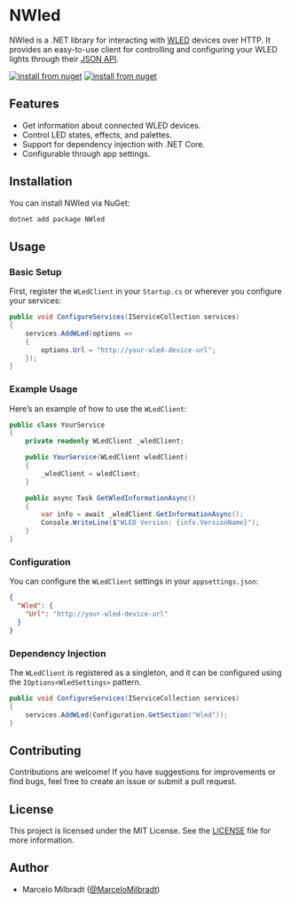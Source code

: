 # NWled

NWled is a .NET library for interacting with [WLED](https://github.com/Aircoookie/WLED) devices over HTTP. It provides an easy-to-use client for controlling and configuring your WLED lights through their [JSON API](https://github.com/Aircoookie/WLED/wiki/JSON-API).

[![install from nuget](http://img.shields.io/nuget/v/NWLED.svg?style=flat-square)](https://www.nuget.org/packages/NWled/)
[![install from nuget](http://img.shields.io/nuget/v/NWLED.svg?style=flat-square)](https://www.nuget.org/packages/NWled.DependencyInjection/)


## Features

- Get information about connected WLED devices.
- Control LED states, effects, and palettes.
- Support for dependency injection with .NET Core.
- Configurable through app settings.

## Installation

You can install NWled via NuGet:

```bash
dotnet add package NWled
```

## Usage

### Basic Setup

First, register the `WLedClient` in your `Startup.cs` or wherever you configure your services:

```csharp
public void ConfigureServices(IServiceCollection services)
{
    services.AddWLed(options =>
    {
        options.Url = "http://your-wled-device-url";
    });
}
```

### Example Usage

Here’s an example of how to use the `WLedClient`:

```csharp
public class YourService
{
    private readonly WLedClient _wledClient;

    public YourService(WLedClient wledClient)
    {
        _wledClient = wledClient;
    }

    public async Task GetWledInformationAsync()
    {
        var info = await _wledClient.GetInformationAsync();
        Console.WriteLine($"WLED Version: {info.VersionName}");
    }
}
```

### Configuration

You can configure the `WLedClient` settings in your `appsettings.json`:

```json
{
  "Wled": {
    "Url": "http://your-wled-device-url"
  }
}
```

### Dependency Injection

The `WLedClient` is registered as a singleton, and it can be configured using the `IOptions<WledSettings>` pattern.

```csharp
public void ConfigureServices(IServiceCollection services)
{
    services.AddWLed(Configuration.GetSection("Wled"));
}
```

## Contributing

Contributions are welcome! If you have suggestions for improvements or find bugs, feel free to create an issue or submit a pull request.

## License

This project is licensed under the MIT License. See the [LICENSE](LICENSE) file for more information.

## Author

- Marcelo Milbradt ([@MarceloMilbradt](https://github.com/MarceloMilbradt))

